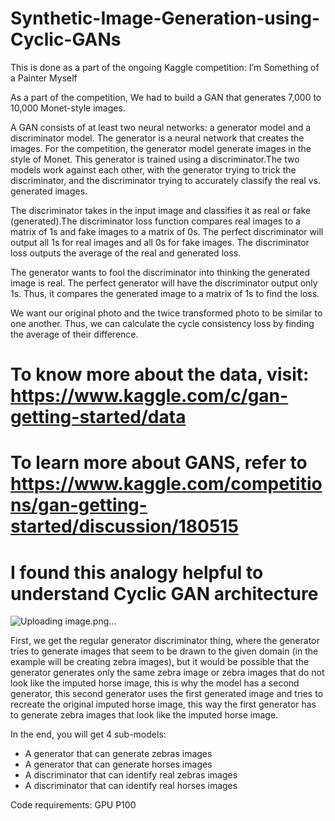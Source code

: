 # Synthetic-Image-Generation-using-Cyclic-GANs
This is done as a part of the ongoing Kaggle competition: I’m Something of a Painter Myself

As a part of the competition, We had to build a GAN that generates 7,000 to 10,000 Monet-style images.

A GAN consists of at least two neural networks: a generator model and a discriminator model. The generator is a neural network that creates the images. For the competition, the generator model generate images in the style of Monet. This generator is trained using a discriminator.The two models work against each other, with the generator trying to trick the discriminator, and the discriminator trying to accurately classify the real vs. generated images.

The discriminator takes in the input image and classifies it as real or fake (generated).The discriminator loss function compares real images to a matrix of 1s and fake images to a matrix of 0s. The perfect discriminator will output all 1s for real images and all 0s for fake images. The discriminator loss outputs the average of the real and generated loss.

The generator wants to fool the discriminator into thinking the generated image is real. The perfect generator will have the discriminator output only 1s. Thus, it compares the generated image to a matrix of 1s to find the loss.

We want our original photo and the twice transformed photo to be similar to one another. Thus, we can calculate the cycle consistency loss by finding the average of their difference.

# To know more about the data, visit: https://www.kaggle.com/c/gan-getting-started/data

# To learn more about GANS, refer to https://www.kaggle.com/competitions/gan-getting-started/discussion/180515

# I found this analogy helpful to understand Cyclic GAN architecture
![Uploading image.png…]()



First, we get the regular generator discriminator thing, where the generator tries to generate images that seem to be drawn to the given domain (in the example will be creating zebra images), but it would be possible that the generator generates only the same zebra image or zebra images that do not look like the imputed horse image, this is why the model has a second generator, this second generator uses the first generated image and tries to recreate the original imputed horse image, this way the first generator has to generate zebra images that look like the imputed horse image.

In the end, you will get 4 sub-models:
* A generator that can generate zebras images
* A generator that can generate horses images
* A discriminator that can identify real zebras images
* A discriminator that can identify real horses images

Code requirements: GPU P100
